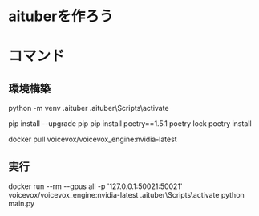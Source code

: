 # aituberを作ろう

# コマンド
## 環境構築
python -m venv .aituber
.aituber\Scripts\activate

pip install --upgrade pip
pip install poetry==1.5.1
poetry lock
poetry install

docker pull voicevox/voicevox_engine:nvidia-latest

## 実行
docker run --rm --gpus all -p '127.0.0.1:50021:50021' voicevox/voicevox_engine:nvidia-latest
.aituber\Scripts\activate
python main.py


